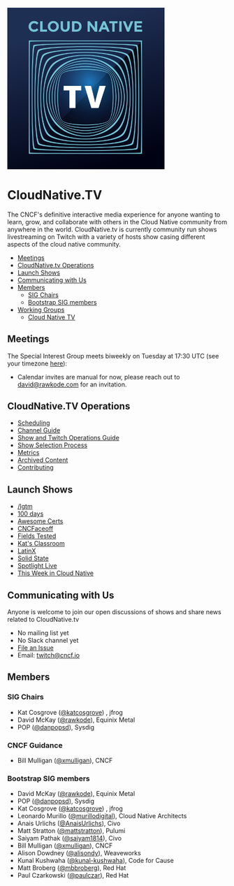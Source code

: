 <p align="left"><img src="branding/cloudnativetv/cloud-native-tv-logo.svg" width="360"></p>

# CloudNative.TV <T>
  
The CNCF's definitive interactive media experience for anyone wanting to learn, grow, and collaborate with others in the Cloud Native community from anywhere in the world.
CloudNative.tv is currently community run shows livestreaming on Twitch with a variety of hosts show casing different aspects of the cloud native community.

- [Meetings](#meetings)
- [CloudNative.tv Operations](#cloudnativetv-operations)
- [Launch Shows](#launch-shows)
- [Communicating with Us](#communicating-with-us)
- [Members](#members)
  - [SIG Chairs](#sig-chairs)
  - [Bootstrap SIG members](#bootstrap-sig-members)
- [Working Groups](#working-groups)
  - [Cloud Native TV](#cloud-native-tv)

## Meetings

The Special Interest Group meets biweekly on Tuesday at
17:30 UTC (see your timezone [here](https://time.is/compare/1730_09_Mar_2021_in_UTC)):

- Calendar invites are manual for now, please reach out to david@rawkode.com for an invitation.

## CloudNative.TV Operations
- [Scheduling](./scheduling.md)
- [Channel Guide](https://github.com/cncf/cloudnativetv/blob/main/operations/channel-guide.md)
- [Show and Twitch Operations Guide](https://github.com/cncf/cloudnativetv/blob/main/operations/show-guidelines.md)
- [Show Selection Process](https://github.com/cncf/cloudnativetv/blob/main/operations/submission-process.md) 
- [Metrics](./metrics.md)
- [Archived Content](https://github.com/cncf/cloudnativetv/blob/main/operations/archived-content.md)
- [Contributing](https://github.com/cncf/cloudnativetv/blob/main/CONTRIBUTING.md)

## Launch Shows
- [/lgtm](./shows/lgtm.md)
- [100 days](./shows/100days.md)
- [Awesome Certs](./shows/awesomecerts.md)
- [CNCFaceoff](./shows/cncfaceoff.md)
- [Fields Tested](./shows/fieldstested.md)
- [Kat's Classroom](./shows/kat.md)
- [LatinX](./shows/latinx.md)
- [Solid State](./shows/solidstate.md)
- [Spotlight Live](./shows/spotlight.md)
- [This Week in Cloud Native](./shows/thisweek.md)

## Communicating with Us

Anyone is welcome to join our open discussions of
shows and share news related to CloudNative.tv

- No mailing list yet
- No Slack channel yet
- [File an Issue](https://github.com/cncf/cloudnativetv)
- Email: twitch@cncf.io

## Members

### SIG Chairs

- Kat Cosgrove ([@katcosgrove](https://github.com/katcosgrove)) , jfrog
- David McKay ([@rawkode](https://github.com/rawkode)), Equinix Metal
- POP ([@danpopsd](https://github.com/danpopsd)), Sysdig

### CNCF Guidance
- Bill Mulligan ([@xmulligan](https://github.com/xmulligan)), CNCF

### Bootstrap SIG members

- David McKay ([@rawkode](https://github.com/rawkode)), Equinix Metal
- POP ([@danpopsd](https://github.com/danpopsd)), Sysdig
- Kat Cosgrove ([@katcosgrove](https://github.com/katcosgrove)) , jfrog
- Leonardo Murillo ([@murillodigital](https://github.com/murillodigital)), Cloud Native Architects
- Anais Urlichs ([@AnaisUrlichs](https://github.com/AnaisUrlichs)), Civo
- Matt Stratton ([@mattstratton](https://github.com/mattstratton)), Pulumi
- Saiyam Pathak ([@saiyam1814](https://github.com/saiyam1814)), Civo
- Bill Mulligan ([@xmulligan](https://github.com/xmulligan)), CNCF
- Alison Dowdney ([@alisondy](https://github.com/alisondy)), Weaveworks
- Kunal Kushwaha ([@kunal-kushwaha](https://github.com/kunal-kushwaha)), Code for Cause
- Matt Broberg ([@mbbroberg](github.com/users/mbbroberg)), Red Hat
- Paul Czarkowski ([@paulczar](github.com/users/paulczar)), Red Hat
